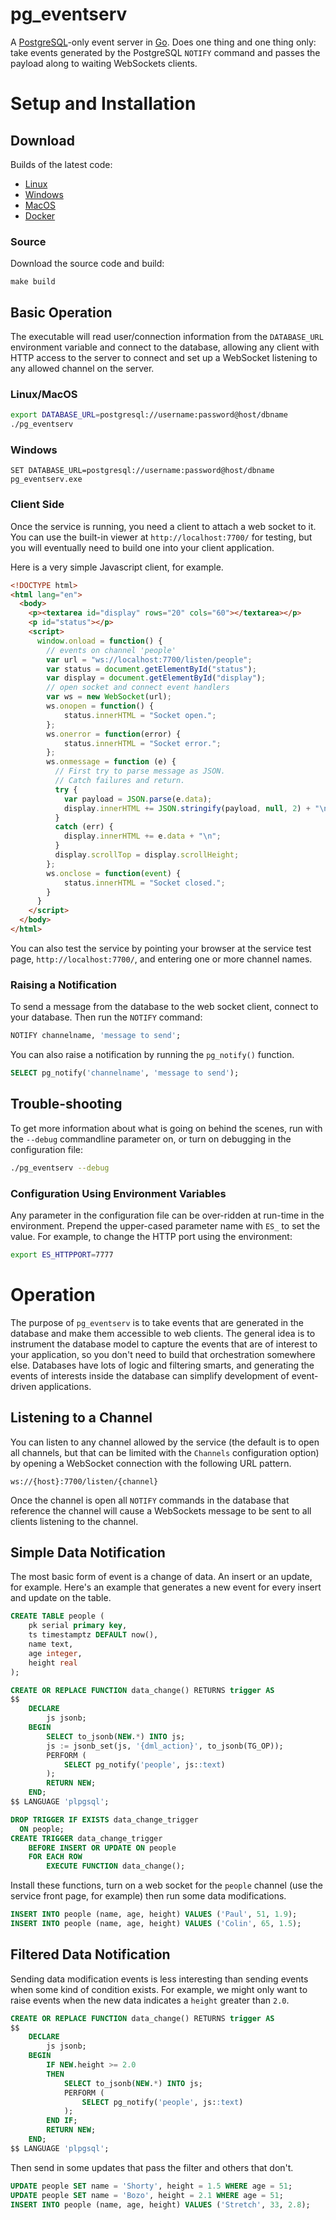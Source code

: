 # pg_eventserv

A [PostgreSQL](https://postgis.net/)-only event server in [Go](https://golang.org/). Does one thing and one thing only: take events generated by the PostgreSQL `NOTIFY` command and passes the payload along to waiting WebSockets clients.

# Setup and Installation

## Download

Builds of the latest code:

* [Linux](https://postgisftw.s3.amazonaws.com/pg_eventserv_latest_linux.zip)
* [Windows](https://postgisftw.s3.amazonaws.com/pg_eventserv_latest_windows.zip)
* [MacOS](https://postgisftw.s3.amazonaws.com/pg_eventserv_latest_macos.zip)
* [Docker](https://hub.docker.com/r/pramsey/pg_eventserv)

### Source

Download the source code and build:
```
make build
```

## Basic Operation

The executable will read user/connection information from the `DATABASE_URL` environment variable and connect to the database, allowing any client with HTTP access to the server to connect and set up a WebSocket listening to any allowed channel on the server.

### Linux/MacOS

```sh
export DATABASE_URL=postgresql://username:password@host/dbname
./pg_eventserv
```

### Windows

```
SET DATABASE_URL=postgresql://username:password@host/dbname
pg_eventserv.exe
```

### Client Side

Once the service is running, you need a client to attach a web socket to it. You can use the built-in viewer at `http://localhost:7700/` for testing, but you will eventually need to build one into your client application.

Here is a very simple Javascript client, for example.

```html
<!DOCTYPE html>
<html lang="en">
  <body>
    <p><textarea id="display" rows="20" cols="60"></textarea></p>
    <p id="status"></p>
    <script>
      window.onload = function() {
        // events on channel 'people'
        var url = "ws://localhost:7700/listen/people";
        var status = document.getElementById("status");
        var display = document.getElementById("display");
        // open socket and connect event handlers
        var ws = new WebSocket(url);
        ws.onopen = function() {
            status.innerHTML = "Socket open.";
        };
        ws.onerror = function(error) {
            status.innerHTML = "Socket error.";
        };
        ws.onmessage = function (e) {
          // First try to parse message as JSON.
          // Catch failures and return.
          try {
            var payload = JSON.parse(e.data);
            display.innerHTML += JSON.stringify(payload, null, 2) + "\n";
          }
          catch (err) {
            display.innerHTML += e.data + "\n";
          }
          display.scrollTop = display.scrollHeight;
        };
        ws.onclose = function(event) {
            status.innerHTML = "Socket closed.";
        }
      }
    </script>
  </body>
</html>
```

You can also test the service by pointing your browser at the service test page, `http://localhost:7700/`, and entering one or more channel names.

### Raising a Notification

To send a message from the database to the web socket client, connect to your database. Then run the `NOTIFY` command:

```sql
NOTIFY channelname, 'message to send';
```

You can also raise a notification by running the `pg_notify()` function.

```sql
SELECT pg_notify('channelname', 'message to send');
```


## Trouble-shooting

To get more information about what is going on behind the scenes, run with the `--debug` commandline parameter on, or turn on debugging in the configuration file:
```sh
./pg_eventserv --debug
```

### Configuration Using Environment Variables

Any parameter in the configuration file can be over-ridden at run-time in the environment. Prepend the upper-cased parameter name with `ES_` to set the value. For example, to change the HTTP port using the environment:
```bash
export ES_HTTPPORT=7777
```


# Operation

The purpose of `pg_eventserv` is to take events that are generated in the database and make them accessible to web clients. The general idea is to instrument the database model to capture the events that are of interest to your application, so you don't need to build that orchestration somewhere else. Databases have lots of logic and filtering smarts, and generating the events of interests inside the database can simplify development of event-driven applications.

## Listening to a Channel

You can listen to any channel allowed by the service (the default is to open all channels, but that can be limited with the `Channels` configuration option) by opening a WebSocket connection with the following URL pattern.

```
ws://{host}:7700/listen/{channel}
```
Once the channel is open all `NOTIFY` commands in the database that reference the channel will cause a WebSockets message to be sent to all clients listening to the channel.

## Simple Data Notification

The most basic form of event is a change of data. An insert or an update, for example. Here's an example that generates a new event for every insert and update on the table.

```sql
CREATE TABLE people (
    pk serial primary key,
    ts timestamptz DEFAULT now(),
    name text,
    age integer,
    height real
);

CREATE OR REPLACE FUNCTION data_change() RETURNS trigger AS
$$
    DECLARE
        js jsonb;
    BEGIN
        SELECT to_jsonb(NEW.*) INTO js;
        js := jsonb_set(js, '{dml_action}', to_jsonb(TG_OP));
        PERFORM (
            SELECT pg_notify('people', js::text)
        );
        RETURN NEW;
    END;
$$ LANGUAGE 'plpgsql';

DROP TRIGGER IF EXISTS data_change_trigger
  ON people;
CREATE TRIGGER data_change_trigger
    BEFORE INSERT OR UPDATE ON people
    FOR EACH ROW
        EXECUTE FUNCTION data_change();
```

Install these functions, turn on a web socket for the `people` channel (use the service front page, for example) then run some data modifications.

```sql
INSERT INTO people (name, age, height) VALUES ('Paul', 51, 1.9);
INSERT INTO people (name, age, height) VALUES ('Colin', 65, 1.5);
```

## Filtered Data Notification

Sending data modification events is less interesting than sending events when some kind of condition exists. For example, we might only want to raise events when the new data indicates a `height` greater than `2.0`.

```sql
CREATE OR REPLACE FUNCTION data_change() RETURNS trigger AS
$$
    DECLARE
        js jsonb;
    BEGIN
        IF NEW.height >= 2.0
        THEN
            SELECT to_jsonb(NEW.*) INTO js;
            PERFORM (
                SELECT pg_notify('people', js::text)
            );
        END IF;
        RETURN NEW;
    END;
$$ LANGUAGE 'plpgsql';
```

Then send in some updates that pass the filter and others that don't.

```sql
UPDATE people SET name = 'Shorty', height = 1.5 WHERE age = 51;
UPDATE people SET name = 'Bozo', height = 2.1 WHERE age = 51;
INSERT INTO people (name, age, height) VALUES ('Stretch', 33, 2.8);
```

